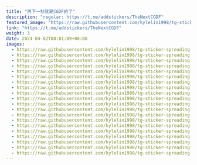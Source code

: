 ```yaml
---
title: "再下一秒就是CGDF的了"
description: "regular: https://t.me/addstickers/TheNextCGDF"
featured_image: "https://raw.githubusercontent.com/kylelin1998/tg-sticker-spreading-worldwide-images/main/img/d7ad2504-4296-4ccb-9690-8119ea75f5a2.jpg"
link: "https://t.me/addstickers/TheNextCGDF"
weight: 3
date: 2024-04-02T08:01:09+08:00
images:
  - https://raw.githubusercontent.com/kylelin1998/tg-sticker-spreading-worldwide-images/main/img/d7ad2504-4296-4ccb-9690-8119ea75f5a2.jpg
  - https://raw.githubusercontent.com/kylelin1998/tg-sticker-spreading-worldwide-images/main/img/14d269a9-a707-4726-a20a-54bcf79c2118.jpg
  - https://raw.githubusercontent.com/kylelin1998/tg-sticker-spreading-worldwide-images/main/img/38c2d09e-458a-4568-a3e7-c4e907493dfd.jpg
  - https://raw.githubusercontent.com/kylelin1998/tg-sticker-spreading-worldwide-images/main/img/3d666ced-60cf-4f39-9dc9-c9ad7b106891.jpg
  - https://raw.githubusercontent.com/kylelin1998/tg-sticker-spreading-worldwide-images/main/img/fa4a7b06-16d4-41f9-9e07-3a077fcfd790.jpg
  - https://raw.githubusercontent.com/kylelin1998/tg-sticker-spreading-worldwide-images/main/img/9cb6d77b-f82d-43c6-89e8-f1ffb0cffe27.jpg
  - https://raw.githubusercontent.com/kylelin1998/tg-sticker-spreading-worldwide-images/main/img/2e66f311-7265-4afa-b825-dd7b6beed173.jpg
  - https://raw.githubusercontent.com/kylelin1998/tg-sticker-spreading-worldwide-images/main/img/ffe66741-3acb-49ae-9923-f56a286d1b0e.jpg
  - https://raw.githubusercontent.com/kylelin1998/tg-sticker-spreading-worldwide-images/main/img/53a6cdde-88d9-41e4-8793-0834a28cd14d.jpg
  - https://raw.githubusercontent.com/kylelin1998/tg-sticker-spreading-worldwide-images/main/img/e55fab90-2101-4bc2-975b-b115cdf635ba.jpg
  - https://raw.githubusercontent.com/kylelin1998/tg-sticker-spreading-worldwide-images/main/img/9363b799-9d41-4972-bc2c-5303a0ffe578.jpg
  - https://raw.githubusercontent.com/kylelin1998/tg-sticker-spreading-worldwide-images/main/img/efda9052-ae45-4fa2-b351-fc94db240a9e.jpg
  - https://raw.githubusercontent.com/kylelin1998/tg-sticker-spreading-worldwide-images/main/img/28fc8c79-c132-4185-84ff-a08b83faad08.jpg
  - https://raw.githubusercontent.com/kylelin1998/tg-sticker-spreading-worldwide-images/main/img/c995049b-3ede-4cb9-8e4b-22da112b70e6.jpg
  - https://raw.githubusercontent.com/kylelin1998/tg-sticker-spreading-worldwide-images/main/img/186b5982-a9c4-4956-ba5c-f44a24349f63.jpg
  - https://raw.githubusercontent.com/kylelin1998/tg-sticker-spreading-worldwide-images/main/img/895db884-6e57-4a2c-b9e2-03ae55f527c3.jpg
  - https://raw.githubusercontent.com/kylelin1998/tg-sticker-spreading-worldwide-images/main/img/078a5bb4-9afe-46e2-9ebb-cfad0b53e1fe.jpg
  - https://raw.githubusercontent.com/kylelin1998/tg-sticker-spreading-worldwide-images/main/img/8cdf3dfb-3cdc-4d6f-8cb8-70f3dc9cbba1.jpg
  - https://raw.githubusercontent.com/kylelin1998/tg-sticker-spreading-worldwide-images/main/img/6c2c30ce-ff2f-4d56-a5b2-623994ddf638.jpg
  - https://raw.githubusercontent.com/kylelin1998/tg-sticker-spreading-worldwide-images/main/img/2dde447c-7539-44b4-95de-b874207b5e48.jpg
---
```

